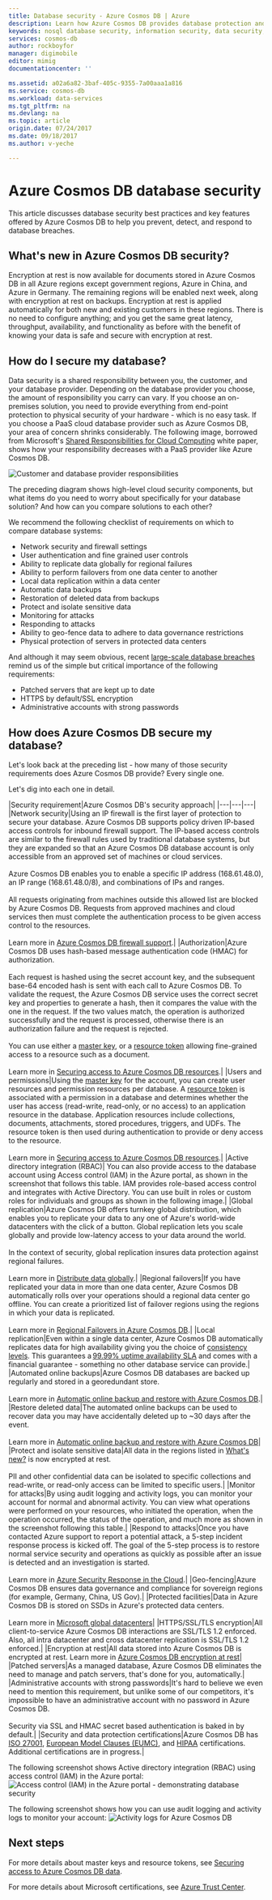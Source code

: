 ```yaml
---
title: Database security - Azure Cosmos DB | Azure
description: Learn how Azure Cosmos DB provides database protection and data security for your data.
keywords: nosql database security, information security, data security, database encryption, database protection, security policies, security testing
services: cosmos-db
author: rockboyfor
manager: digimobile
editor: mimig
documentationcenter: ''

ms.assetid: a02a6a82-3baf-405c-9355-7a00aaa1a816
ms.service: cosmos-db
ms.workload: data-services
ms.tgt_pltfrm: na
ms.devlang: na
ms.topic: article
origin.date: 07/24/2017
ms.date: 09/18/2017
ms.author: v-yeche

---
```


# Azure Cosmos DB database security

This article discusses database security best practices and key features offered by Azure Cosmos DB to help you prevent, detect, and respond to database breaches.

## What's new in Azure Cosmos DB security?

Encryption at rest is now available for documents stored in Azure Cosmos DB in all Azure regions except government regions, Azure in China, and Azure in Germany. The remaining regions will be enabled next week, along with encryption at rest on backups. Encryption at rest is applied automatically for both new and existing customers in these regions. There is no need to configure anything; and you get the same great latency, throughput, availability, and functionality as before with the benefit of knowing your data is safe and secure with encryption at rest.

## How do I secure my database? 

Data security is a shared responsibility between you, the customer, and your database provider. Depending on the database provider you choose, the amount of responsibility you carry can vary. If you choose an on-premises solution, you need to provide everything from end-point protection to physical security of your hardware - which is no easy task. If you choose a PaaS cloud database provider such as Azure Cosmos DB, your area of concern shrinks considerably. The following image, borrowed from Microsoft's [Shared Responsibilities for Cloud Computing](https://aka.ms/sharedresponsibility) white paper, shows how your responsibility decreases with a PaaS provider like Azure Cosmos DB.

![Customer and database provider responsibilities](./media/database-security/nosql-database-security-responsibilities.png)

The preceding diagram shows high-level cloud security components, but what items do you need to worry about specifically for your database solution? And how can you compare solutions to each other? 

We recommend the following checklist of requirements on which to compare database systems:

- Network security and firewall settings
- User authentication and fine grained user controls
- Ability to replicate data globally for regional failures
- Ability to perform failovers from one data center to another
- Local data replication within a data center
- Automatic data backups
- Restoration of deleted data from backups
- Protect and isolate sensitive data
- Monitoring for attacks
- Responding to attacks
- Ability to geo-fence data to adhere to data governance restrictions
- Physical protection of servers in protected data centers

And although it may seem obvious, recent [large-scale database breaches](http://thehackernews.com/2017/01/mongodb-database-security.html) remind us of the simple but critical importance of the following requirements:
- Patched servers that are kept up to date
- HTTPS by default/SSL encryption
- Administrative accounts with strong passwords

## How does Azure Cosmos DB secure my database?

Let's look back at the preceding list - how many of those security requirements does Azure Cosmos DB provide? Every single one.

Let's dig into each one in detail.

|Security requirement|Azure Cosmos DB's security approach|
|---|---|---|
|Network security|Using an IP firewall is the first layer of protection to secure your database. Azure Cosmos DB supports policy driven IP-based access controls for inbound firewall support. The IP-based access controls are similar to the firewall rules used by traditional database systems, but they are expanded so that an Azure Cosmos DB database account is only accessible from an approved set of machines or cloud services. <br><br>Azure Cosmos DB enables you to enable a specific IP address (168.61.48.0), an IP range (168.61.48.0/8), and combinations of IPs and ranges. <br><br>All requests originating from machines outside this allowed list are blocked by Azure Cosmos DB. Requests from approved machines and cloud services then must complete the authentication process to be given access control to the resources.<br><br>Learn more in [Azure Cosmos DB firewall support](firewall-support.md).|
|Authorization|Azure Cosmos DB uses hash-based message authentication code (HMAC) for authorization. <br><br>Each request is hashed using the secret account key, and the subsequent base-64 encoded hash is sent with each call to Azure Cosmos DB. To validate the request, the Azure Cosmos DB service uses the correct secret key and properties to generate a hash, then it compares the value with the one in the request. If the two values match, the operation is authorized successfully and the request is processed, otherwise there is an authorization failure and the request is rejected.<br><br>You can use either a [master key](secure-access-to-data.md#master-keys), or a [resource token](secure-access-to-data.md#resource-tokens) allowing fine-grained access to a resource such as a document.<br><br>Learn more in [Securing access to Azure Cosmos DB resources](secure-access-to-data.md).|
|Users and permissions|Using the [master key](#master-key) for the account, you can create user resources and permission resources per database. A [resource token](#resource-token) is associated with a permission in a database and determines whether the user has access (read-write, read-only, or no access) to an application resource in the database. Application resources include collections, documents, attachments, stored procedures, triggers, and UDFs. The resource token is then used during authentication to provide or deny access to the resource.<br><br>Learn more in [Securing access to Azure Cosmos DB resources](secure-access-to-data.md).|
|Active directory integration (RBAC)| You can also provide access to the database account using Access control (IAM) in the Azure portal, as shown in the screenshot that follows this table. IAM provides role-based access control and integrates with Active Directory. You can use built in roles or custom roles for individuals and groups as shown in the following image.|
|Global replication|Azure Cosmos DB offers turnkey global distribution, which enables you to replicate your data to any one of Azure's world-wide datacenters with the click of a button. Global replication lets you scale globally and provide low-latency access to your data around the world.<br><br>In the context of security, global replication insures data protection against regional failures.<br><br>Learn more in [Distribute data globally](distribute-data-globally.md).|
|Regional failovers|If you have replicated your data in more than one data center, Azure Cosmos DB automatically rolls over your operations should a regional data center go offline. You can create a prioritized list of failover regions using the regions in which your data is replicated. <br><br>Learn more in [Regional Failovers in Azure Cosmos DB](regional-failover.md).|
|Local replication|Even within a single data center, Azure Cosmos DB automatically replicates data for high availability giving you the choice of [consistency levels](consistency-levels.md). This guarantees a [99.99% uptime availability SLA](https://www.azure.cn/support/sla/cosmos-db) and comes with a financial guarantee - something no other database service can provide.|
|Automated online backups|Azure Cosmos DB databases are backed up regularly and stored in a georedundant store. <br><br>Learn more in [Automatic online backup and restore with Azure Cosmos DB](online-backup-and-restore.md).|
|Restore deleted data|The automated online backups can be used to recover data you may have accidentally deleted up to ~30 days after the event. <br><br>Learn more in [Automatic online backup and restore with Azure Cosmos DB](online-backup-and-restore.md)|
|Protect and isolate sensitive data|All data in the regions listed in [What's new?](#whats-new) is now encrypted at rest.<br><br>PII and other confidential data can be isolated to specific collections and read-write, or read-only access can be limited to specific users.|
|Monitor for attacks|By using audit logging and activity logs, you can monitor your account for normal and abnormal activity. You can view what operations were performed on your resources, who initiated the operation, when the operation occurred, the status of the operation, and much more as shown in the screenshot following this table.|
|Respond to attacks|Once you have contacted Azure support to report a potential attack, a 5-step incident response process is kicked off. The goal of the 5-step process is to restore normal service security and operations as quickly as possible after an issue is detected and an investigation is started.<br><br>Learn more in [Azure Security Response in the Cloud](https://aka.ms/securityresponsepaper).|
|Geo-fencing|Azure Cosmos DB ensures data governance and compliance for sovereign regions (for example, Germany, China, US Gov).|
|Protected facilities|Data in Azure Cosmos DB is stored on SSDs in Azure's protected data centers.<br><br>Learn more in [Microsoft global datacenters](https://www.microsoft.com/cloud-platform/global-datacenters)|
|HTTPS/SSL/TLS encryption|All client-to-service Azure Cosmos DB interactions are SSL/TLS 1.2 enforced. Also, all intra datacenter and cross datacenter replication is SSL/TLS 1.2 enforced.|
|Encryption at rest|All data stored into Azure Cosmos DB is encrypted at rest. Learn more in [Azure Cosmos DB encryption at rest](.\database-encryption-at-rest.md)|
|Patched servers|As a managed database, Azure Cosmos DB eliminates the need to manage and patch servers, that's done for you, automatically.|
|Administrative accounts with strong passwords|It's hard to believe we even need to mention this requirement, but unlike some of our competitors, it's impossible to have an administrative account with no password in Azure Cosmos DB.<br><br> Security via SSL and HMAC secret based authentication is baked in by default.|
|Security and data protection certifications|Azure Cosmos DB has [ISO 27001](https://www.microsoft.com/TrustCenter/Compliance/ISO-IEC-27001), [European Model Clauses (EUMC)](https://www.microsoft.com/TrustCenter/Compliance/EU-Model-Clauses), and [HIPAA](https://www.microsoft.com/TrustCenter/Compliance/HIPAA) certifications. Additional certifications are in progress.|

The following screenshot shows Active directory integration (RBAC) using access control (IAM) in the Azure portal:
![Access control (IAM) in the Azure portal - demonstrating database security](./media/database-security/nosql-database-security-identity-access-management-iam-rbac.png)

The following screenshot shows how you can use audit logging and activity logs to monitor your account: 
![Activity logs for Azure Cosmos DB](./media/database-security/nosql-database-security-application-logging.png)

## Next steps

For more details about master keys and resource tokens, see [Securing access to Azure Cosmos DB data](secure-access-to-data.md).

For more details about Microsoft certifications, see [Azure Trust Center](https://www.trustcenter.cn/).

<!--Update_Description: update meta properties, wording update-->